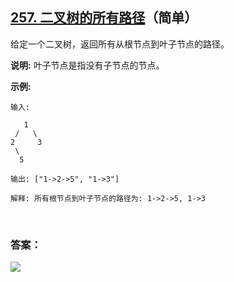 ## [257. 二叉树的所有路径](https://leetcode-cn.com/problems/binary-tree-paths/)（简单）

给定一个二叉树，返回所有从根节点到叶子节点的路径。

**说明:** 叶子节点是指没有子节点的节点。

**示例:**

```
输入:

   1
 /   \
2     3
 \
  5

输出: ["1->2->5", "1->3"]

解释: 所有根节点到叶子节点的路径为: 1->2->5, 1->3
```

<br/>

### 答案：













![](https://img-blog.csdnimg.cn/20200807155236311.png)

#### 